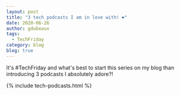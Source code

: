```yaml
---
layout: post
title: "3 tech podcasts I am in love with! ❤️"
date: 2020-06-26
author: gdubeaux
tags:
  - TechFriday
category: blog
blog: true
---
```


It's #TechFriday and what's best to start this series on my blog than introducing 3 podcasts I absolutely adore?!

{% include tech-podcasts.html %}
